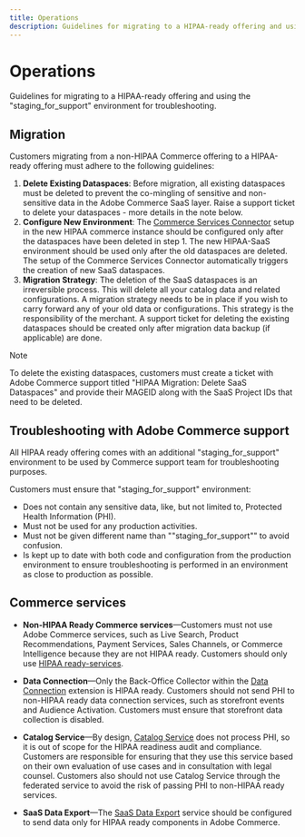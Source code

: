 ```yaml
---
title: Operations
description: Guidelines for migrating to a HIPAA-ready offering and using the secondary staging environment for troubleshooting.
---
```


# Operations

Guidelines for migrating to a HIPAA-ready offering and using the "staging_for_support" environment for troubleshooting.

## Migration

Customers migrating from a non-HIPAA Commerce offering to a HIPAA-ready offering must adhere to the following guidelines:

1. **Delete Existing Dataspaces**: Before migration, all existing dataspaces must be deleted to prevent the co-mingling of sensitive and non-sensitive data in the Adobe Commerce SaaS layer. Raise a support ticket to delete your dataspaces - more details in the note below.
2. **Configure New Environment**: The [Commerce Services Connector](https://experienceleague.adobe.com/en/docs/commerce-merchant-services/user-guides/integration-services/saas) setup in the new HIPAA commerce instance should be configured only after the dataspaces have been deleted in step 1. The new HIPAA-SaaS environment should be used only after the old dataspaces are deleted. The setup of the Commerce Services Connector automatically triggers the creation of new SaaS dataspaces.
3. **Migration Strategy**: The deletion of the SaaS dataspaces is an irreversible process. This will delete all your catalog data and related configurations. A migration strategy needs to be in place if you wish to carry forward any of your old data or configurations. This strategy is the responsibility of the merchant. A support ticket for deleting the existing dataspaces should be created only after migration data backup (if applicable) are done.

>[!NOTE]
>To delete the existing dataspaces, customers must create a ticket with Adobe Commerce support titled "HIPAA Migration: Delete SaaS Dataspaces" and provide their MAGEID along with the SaaS Project IDs that need to be deleted.

## Troubleshooting with Adobe Commerce support

All HIPAA ready offering comes with an additional "staging_for_support" environment to be used by Commerce support team for troubleshooting purposes.  

Customers must ensure that "staging_for_support" environment:
- Does not contain any sensitive data, like, but not limited to, Protected Health Information (PHI).
- Must not be used for any production activities.
- Must not be given different name than ""staging_for_support"" to avoid confusion.
- Is kept up to date with both code and configuration from the production environment to ensure troubleshooting is performed in an environment as close to production as possible.

## Commerce services

- **Non-HIPAA Ready Commerce services**—Customers must not use Adobe Commerce services, such as Live Search, Product Recommendations, Payment Services, Sales Channels, or Commerce Intelligence because they are not HIPAA ready. Customers should only use [HIPAA ready-services](overview.md).

- **Data Connection**—Only the Back-Office Collector within the [Data Connection](https://experienceleague.adobe.com/en/docs/commerce-merchant-services/data-connection/overview) extension is HIPAA ready. Customers should not send PHI to non-HIPAA ready data connection services, such as storefront events and Audience Activation. Customers must ensure that storefront data collection is disabled.

- **Catalog Service**—By design, [Catalog Service](https://experienceleague.adobe.com/en/docs/commerce-merchant-services/catalog-service/overview) does not process PHI, so it is out of scope for the HIPAA readiness audit and compliance. Customers are responsible for ensuring that they use this service based on their own evaluation of use cases and in consultation with legal counsel. Customers also should not use Catalog Service through the federated service to avoid the risk of passing PHI to non-HIPAA ready services.

- **SaaS Data Export**—The [SaaS Data Export](https://experienceleague.adobe.com/en/docs/commerce-merchant-services/saas-data-export/overview) service should be configured to send data only for HIPAA ready components in Adobe Commerce.
